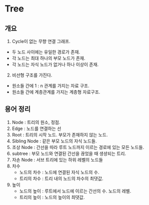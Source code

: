# Tree
## 개요
1. Cycle이 없는 무향 연결 그래프.
- 두 노드 사이에는 유일한 경로가 존재.
- 각 노드는 최대 하나의 부모 노드가 존재.
- 각 노드는 자식 노드가 없거나 하나 이상이 존재.
2. 비선형 구조를 가진다.
- 원소들 간에 1 : n 관계를 가지는 자료 구조.
- 원소들 간에 계층관계를 가지는 계층형 자료구조.

## 용어 정리
1. Node : 트리의 원소, 정점.
2. Edge : 노드를 연결하는 선
3. Root : 트리의 시작 노드. 부모가 존재하지 않는 노드.
4. Sibling Node : 같은 부모 노드의 자식 노드들.
5. 조상 Node : 간선을 따라 루트 노드까지 이르는 경로에 있는 모든 노드들.
6. subtree : 부모 노드와 연결된 간선을 끊었을 때 생셩되는 트리.
7. 자손 Node : 서브 트리에 있는 하위 레벨의 노드들
8. 차수
    - 노드의 차수 : 노드에 연결된 자식 노드의 수.
    - 트리의 차수 : 트리 내의 노드의 차수의 최댓값.
9. 높이
    - 노드의 높이 : 루트에서 노드에 이르는 간선의 수. 노드의 레벨.
    - 트리의 높이 : 노드의 높이의 최댓값.
